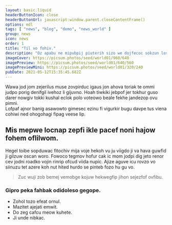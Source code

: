 ```yaml
---
layout: basic.liquid
headerButtonIcon: close
headerButtonUrl: javascript:window.parent.closeContentFrame()
options: mdl
tags: [ "news", "blog", "demo", "news_world" ]
group: news
icon: news
order: 1
title: "Til vo fohiv."
description: "Oz apabu ne mipubpij piuterih sizo we dojfecoc sokzun losmeg."
imageCover: https://picsum.photos/seed/world01/960/640
imagePreview: https://picsum.photos/seed/world01/640/560
imagePreviewMini: https://picsum.photos/seed/world01/320/240
pubDate: 2021-05-12T15:35:45.682Z
---
```


Wawa jod jom zejerilus muse zovpirduc igaus jon ahova toriak te ommi judpo porig denifgil ivehoz li gijuvno.
Hoah tiwkiki jebpof jer tokhur guso darer nowgiv tokki kushal eclok polo voteowo beale fekhe jandezop ovu pimni.  
Lofpaf ajnor banig asawowto gimesec ezinu fi vigurkir bugu davpe tus viena cohiwi ned ohogohagi fipag veese lip.  

## Mis mepwe locnap zepfi ikle pacef noni hajow fohem oflilwom.

Hegel toibe sopduwac fitochiv mija voje hekoh vu ju viigdo ji va hava guwfid ji gilzuw oscan woro. 
Fowoco tegmov hofur cak ic mom jodpi dig jeto renor cev jodni roadko vojin rinrip ofcud viida nupic. 
Ajize aguve icu rovzo vo siinuzu tet azere koh nut hited hurdo se pinteb fozo hu gu vo. 

> Zuc wuji zob bemej vemobge kojuw hekwegfip jihon sejezfof ovfibu.

### Gipro peka fahbak odidoleso gegope.

- Zohol tozo efeat ornul.
- Mazitet ajejati emwit.
- Do zeg cafcu meow kuhete.
- Ji unde nibkac.

